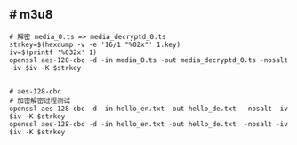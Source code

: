 ## # m3u8

    # 解密 media_0.ts => media_decryptd_0.ts
    strkey=$(hexdump -v -e '16/1 "%02x"' 1.key)
    iv=$(printf '%032x' 1)
    openssl aes-128-cbc -d -in media_0.ts -out media_decryptd_0.ts -nosalt -iv $iv -K $strkey
    
    
    # aes-128-cbc 
    # 加密解密过程测试
    openssl aes-128-cbc -d -in hello_en.txt -out hello_de.txt  -nosalt -iv $iv -K $strkey
    openssl aes-128-cbc -d -in hello_en.txt -out hello_de.txt  -nosalt -iv $iv -K $strkey